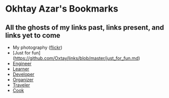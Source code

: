 Okhtay Azar's Bookmarks
=====

## All the ghosts of my links past, links present, and links yet to come

+ My photography ([flickr](https://www.flickr.com/photos/oxtay/))
+ [Just for fun] (https://github.com/Oxtay/links/blob/master/just_for_fun.md)
+ [Engineer]()
+ [Learner]()
+ [Developer]()
+ [Organizer]()
+ [Traveler]()
+ [Cook]()
